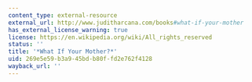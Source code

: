 ```yaml
---
content_type: external-resource
external_url: http://www.juditharcana.com/books#what-if-your-mother
has_external_license_warning: true
license: https://en.wikipedia.org/wiki/All_rights_reserved
status: ''
title: '*What If Your Mother?*'
uid: 269e5e59-b3a9-45bd-b80f-fd2e762f4128
wayback_url: ''
---
```

